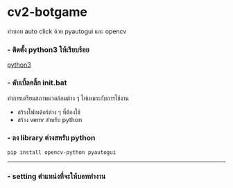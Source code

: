 # cv2-botgame
ทำบอท auto click ด้วย pyautogui และ opencv

### - ติดตั้ง python3 ให้เรียบร้อย
[python3](https://www.python.org/downloads/)

### - ดับเบิ้ลคลิ้ก init.bat
ทำการเตรียมสภาพแวดล้อมต่าง ๆ ให่เหมาะกับการใช้งาน
- สร้างโฟลเด้อร์ต่าง ๆ ที่ต้องใช้
- สร้าง venv สำหรับ python

### - ลง library ต่างสหรับ python
  ``pip install opencv-python pyautogui``

***
### - setting ตำแหน่งที่จะให้บอททำงาน
